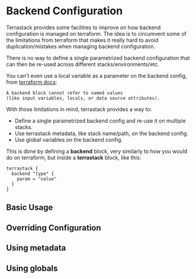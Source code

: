 # Backend Configuration

Terrastack provides some facilities to improve on how backend configuration
is managed on terraform. The idea is to circumvent some of the limitations
from terraform that makes it really hard to avoid duplication/mistakes
when managing backend configuration.

There is no way to define a single parametrized backend configuration
that can then be re-used across different stacks/environments/etc.

You can't even use a local variable as a parameter on the backend config,
from [terraform docs](https://www.terraform.io/docs/language/settings/backends/configuration.html):

```
A backend block cannot refer to named values
(like input variables, locals, or data source attributes).
```

With those limitations in mind, terrastack provides a way to:

* Define a single parametrized backend config and re-use it on multiple stacks.
* Use terrastack metadata, like stack name/path, on the backend config.
* Use global variables on the backend config.

This is done by defining a **backend** block, very similarly to how you would
do on terraform, but inside a **terrastack** block, like this:

```hcl
terrastack {
  backend "type" {
    param = "value"
  }
}
```

## Basic Usage

## Overriding Configuration

## Using metadata

## Using globals
